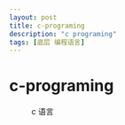 ```yaml
---
layout: post
title: c-programing
description: "c programing"
tags: [底层 编程语言]
---
```


# c-programing

<figure>
	<img src="/images/c%20语言.png.png" alt="">
	<figcaption>c 语言</figcaption>
</figure>
